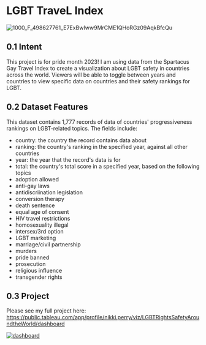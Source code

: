 # LGBT TraveL Index

![1000_F_498627761_E7ExBwIww9MrCME1QHoRGz09AqkBfcQu](https://github.com/hnperry/lgbttravelindex/assets/116209783/f269b096-fece-4f96-b1d8-19c35c0a95c7)

## 0.1 Intent
This project is for pride month 2023! I am using data from the Spartacus Gay Travel Index to create a visualization about LGBT safety in countries across the world. Viewers will be able to toggle between years and countries to view specific data on countries and their safety rankings for LGBT.

## 0.2 Dataset Features
This dataset contains 1,777 records of data of countries' progressiveness rankings on LGBT-related topics. The fields include:
- country: the country the record contains data about
- ranking: the country's ranking in the specified year, against all other countries
- year: the year that the record's data is for
- total: the country's total score in a specified year, based on the following topics
- adoption allowed
- anti-gay laws
- antidiscriination legislation
- conversion therapy
- death sentence
- equal age of consent
- HIV travel restrictions
- homosexuality illegal
- intersex/3rd option
- LGBT marketing
- marriage/civil partnership
- murders
- pride banned
- prosecution
- religious influence
- transgender rights

## 0.3 Project
Please see my full project here: https://public.tableau.com/app/profile/nikki.perry/viz/LGBTRightsSafetyAroundtheWorld/dashboard

<div class='tableauPlaceholder' id='viz1686346002176' style='position: relative'><noscript><a href='#'><img alt='dashboard ' src='https:&#47;&#47;public.tableau.com&#47;static&#47;images&#47;LG&#47;LGBTRightsSafetyAroundtheWorld&#47;dashboard&#47;1_rss.png' style='border: none' /></a></noscript><object class='tableauViz'  style='display:none;'><param name='host_url' value='https%3A%2F%2Fpublic.tableau.com%2F' /> <param name='embed_code_version' value='3' /> <param name='site_root' value='' /><param name='name' value='LGBTRightsSafetyAroundtheWorld&#47;dashboard' /><param name='tabs' value='no' /><param name='toolbar' value='yes' /><param name='static_image' value='https:&#47;&#47;public.tableau.com&#47;static&#47;images&#47;LG&#47;LGBTRightsSafetyAroundtheWorld&#47;dashboard&#47;1.png' /> <param name='animate_transition' value='yes' /><param name='display_static_image' value='yes' /><param name='display_spinner' value='yes' /><param name='display_overlay' value='yes' /><param name='display_count' value='yes' /><param name='language' value='en-US' /></object></div> 
